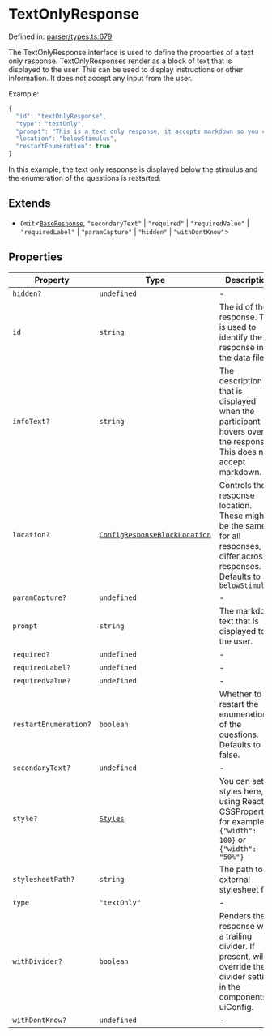 # TextOnlyResponse

Defined in: [parser/types.ts:679](https://github.com/revisit-studies/study/blob/3f9f0405fd0a640035b224bca9821c931f0fdb91/src/parser/types.ts#L679)

The TextOnlyResponse interface is used to define the properties of a text only response.
TextOnlyResponses render as a block of text that is displayed to the user. This can be used to display instructions or other information.
It does not accept any input from the user.

Example:
```js
{
  "id": "textOnlyResponse",
  "type": "textOnly",
  "prompt": "This is a text only response, it accepts markdown so you can **bold** or _italicize_ text.",
  "location": "belowStimulus",
  "restartEnumeration": true
}
```

In this example, the text only response is displayed below the stimulus and the enumeration of the questions is restarted.

## Extends

- `Omit`\<[`BaseResponse`](BaseResponse.md), `"secondaryText"` \| `"required"` \| `"requiredValue"` \| `"requiredLabel"` \| `"paramCapture"` \| `"hidden"` \| `"withDontKnow"`\>

## Properties

| Property | Type | Description | Overrides | Inherited from | Defined in |
| ------ | ------ | ------ | ------ | ------ | ------ |
| <a id="hidden"></a> `hidden?` | `undefined` | - | - | - | [parser/types.ts:691](https://github.com/revisit-studies/study/blob/3f9f0405fd0a640035b224bca9821c931f0fdb91/src/parser/types.ts#L691) |
| <a id="id"></a> `id` | `string` | The id of the response. This is used to identify the response in the data file. | - | [`BaseResponse`](BaseResponse.md).[`id`](BaseResponse.md#id) | [parser/types.ts:244](https://github.com/revisit-studies/study/blob/3f9f0405fd0a640035b224bca9821c931f0fdb91/src/parser/types.ts#L244) |
| <a id="infotext"></a> `infoText?` | `string` | The description that is displayed when the participant hovers over the response. This does not accept markdown. | - | [`BaseResponse`](BaseResponse.md).[`infoText`](BaseResponse.md#infotext) | [parser/types.ts:250](https://github.com/revisit-studies/study/blob/3f9f0405fd0a640035b224bca9821c931f0fdb91/src/parser/types.ts#L250) |
| <a id="location"></a> `location?` | [`ConfigResponseBlockLocation`](../type-aliases/ConfigResponseBlockLocation.md) | Controls the response location. These might be the same for all responses, or differ across responses. Defaults to `belowStimulus` | - | [`BaseResponse`](BaseResponse.md).[`location`](BaseResponse.md#location) | [parser/types.ts:254](https://github.com/revisit-studies/study/blob/3f9f0405fd0a640035b224bca9821c931f0fdb91/src/parser/types.ts#L254) |
| <a id="paramcapture"></a> `paramCapture?` | `undefined` | - | - | - | [parser/types.ts:690](https://github.com/revisit-studies/study/blob/3f9f0405fd0a640035b224bca9821c931f0fdb91/src/parser/types.ts#L690) |
| <a id="prompt"></a> `prompt` | `string` | The markdown text that is displayed to the user. | [`BaseResponse`](BaseResponse.md).[`prompt`](BaseResponse.md#prompt) | - | [parser/types.ts:682](https://github.com/revisit-studies/study/blob/3f9f0405fd0a640035b224bca9821c931f0fdb91/src/parser/types.ts#L682) |
| <a id="required"></a> `required?` | `undefined` | - | - | - | [parser/types.ts:687](https://github.com/revisit-studies/study/blob/3f9f0405fd0a640035b224bca9821c931f0fdb91/src/parser/types.ts#L687) |
| <a id="requiredlabel"></a> `requiredLabel?` | `undefined` | - | - | - | [parser/types.ts:689](https://github.com/revisit-studies/study/blob/3f9f0405fd0a640035b224bca9821c931f0fdb91/src/parser/types.ts#L689) |
| <a id="requiredvalue"></a> `requiredValue?` | `undefined` | - | - | - | [parser/types.ts:688](https://github.com/revisit-studies/study/blob/3f9f0405fd0a640035b224bca9821c931f0fdb91/src/parser/types.ts#L688) |
| <a id="restartenumeration"></a> `restartEnumeration?` | `boolean` | Whether to restart the enumeration of the questions. Defaults to false. | - | - | [parser/types.ts:684](https://github.com/revisit-studies/study/blob/3f9f0405fd0a640035b224bca9821c931f0fdb91/src/parser/types.ts#L684) |
| <a id="secondarytext"></a> `secondaryText?` | `undefined` | - | - | - | [parser/types.ts:686](https://github.com/revisit-studies/study/blob/3f9f0405fd0a640035b224bca9821c931f0fdb91/src/parser/types.ts#L686) |
| <a id="style"></a> `style?` | [`Styles`](../type-aliases/Styles.md) | You can set styles here, using React CSSProperties, for example: `{"width": 100}` or `{"width": "50%"}` | - | [`BaseResponse`](BaseResponse.md).[`style`](BaseResponse.md#style) | [parser/types.ts:270](https://github.com/revisit-studies/study/blob/3f9f0405fd0a640035b224bca9821c931f0fdb91/src/parser/types.ts#L270) |
| <a id="stylesheetpath"></a> `stylesheetPath?` | `string` | The path to the external stylesheet file. | - | [`BaseResponse`](BaseResponse.md).[`stylesheetPath`](BaseResponse.md#stylesheetpath) | [parser/types.ts:268](https://github.com/revisit-studies/study/blob/3f9f0405fd0a640035b224bca9821c931f0fdb91/src/parser/types.ts#L268) |
| <a id="type"></a> `type` | `"textOnly"` | - | - | - | [parser/types.ts:680](https://github.com/revisit-studies/study/blob/3f9f0405fd0a640035b224bca9821c931f0fdb91/src/parser/types.ts#L680) |
| <a id="withdivider"></a> `withDivider?` | `boolean` | Renders the response with a trailing divider. If present, will override the divider setting in the components or uiConfig. | - | [`BaseResponse`](BaseResponse.md).[`withDivider`](BaseResponse.md#withdivider) | [parser/types.ts:264](https://github.com/revisit-studies/study/blob/3f9f0405fd0a640035b224bca9821c931f0fdb91/src/parser/types.ts#L264) |
| <a id="withdontknow"></a> `withDontKnow?` | `undefined` | - | - | - | [parser/types.ts:692](https://github.com/revisit-studies/study/blob/3f9f0405fd0a640035b224bca9821c931f0fdb91/src/parser/types.ts#L692) |
